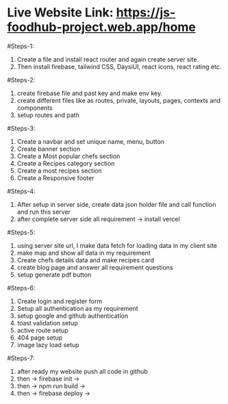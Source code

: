# Live Website Link: https://js-foodhub-project.web.app/home

#Steps-1:
1. Create a file and install react router and again create server site.
2. Then install firebase, tailwind CSS, DaysiUI, react icons, react rating etc.

#Steps-2:
1. create firebase file and past key and make env key.
2. create different files like as routes, private, layouts, pages, contexts and components
3. setup routes and path

#Steps-3:
1. Create a navbar and set unique name, menu, button
2. Create banner section
3. Create a Most popular chefs section
4. Create a Recipes category section
5. Create a most recipes section
6. Create a Responsive footer

#Steps-4:
1. After setup in server side, create data json holder file and call function and run this server
2. after complete server side all requirement -> install vercel

#Steps-5:
1. using server site url, I make data fetch for loading data in my client site
2. make map and show all data in my requirement
3. Create chefs details data and make recipes card
4. create blog page and answer all requirement questions
5. setup generate pdf button

#Steps-6:
1. Create login and register form
2. Setup all authentication as my requirement
3. setup google and github authentication
4. toast validation setup
5. active route setup
6. 404 page setup
7. image lazy load setup

#Steps-7:
1. after ready my website push all code in github
2. then -> firebase init ->
3. then -> npm run build ->
4. then -> firebase deploy ->

